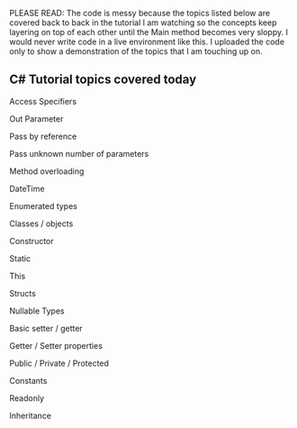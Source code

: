 PLEASE READ: 
The code is messy because the topics listed below are covered back to back in the tutorial I am watching so the concepts keep layering on top of each other until the Main method becomes very sloppy. I would never write code in a live environment like this. I uploaded the code only to show a demonstration of the topics that I am touching up on.

C# Tutorial topics covered today 
--------------------------------

Access Specifiers

Out Parameter

Pass by reference

Pass unknown number of parameters

Method overloading

DateTime

Enumerated types

Classes / objects

Constructor

Static

This

Structs

Nullable Types

Basic setter / getter

Getter / Setter properties

Public / Private / Protected

Constants

Readonly

Inheritance

